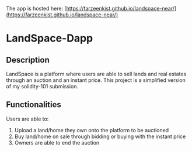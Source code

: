 The app is hosted here: [https://farzeenkist.github.io/landspace-near/](https://farzeenkist.github.io/landspace-near/)

# LandSpace-Dapp

## Description
LandSpace is a platform where users are able to sell lands and real estates through an auction and an instant price. This project is a simplified version of my solidity-101 submission. 

## Functionalities
Users are able to:
1. Upload a land/home they own onto the platform to be auctioned
2. Buy land/home on sale through bidding or buying with the instant price
3. Owners are able to end the auction
